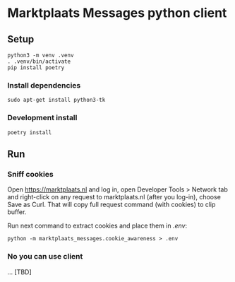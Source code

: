 # Marktplaats Messages python client


## Setup

```
python3 -m venv .venv
. .venv/bin/activate
pip install poetry
```

### Install dependencies

```
sudo apt-get install python3-tk
```

### Development install

```
poetry install
```


## Run

### Sniff cookies

Open https://marktplaats.nl and log in, open Developer Tools > Network tab and right-click on any request to marktplaats.nl (after you log-in), choose Save as Curl.
That will copy full request command (with cookies) to clip buffer.

Run next command to extract cookies and place them in *.env*:

```
python -m marktplaats_messages.cookie_awareness > .env
```

### No you can use client

... [TBD]